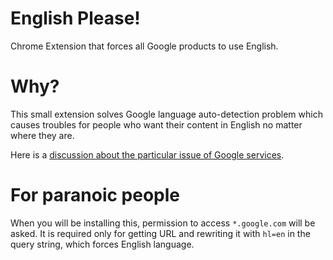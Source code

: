 English Please!
===============

Chrome Extension that forces all Google products to use English.

Why?
====

This small extension solves Google language auto-detection problem which causes troubles for people who want their content in English no matter where they are.

Here is a [discussion about the particular issue of Google services](http://productforums.google.com/forum/?hl=en#!msg/chrome/NFQGOS4kM3k/8H7twZQLnTkJ).

For paranoic people
===================

When you will be installing this, permission to access `*.google.com` will be asked. It is required only for getting URL and rewriting it with `hl=en` in the query string, which forces English language.
